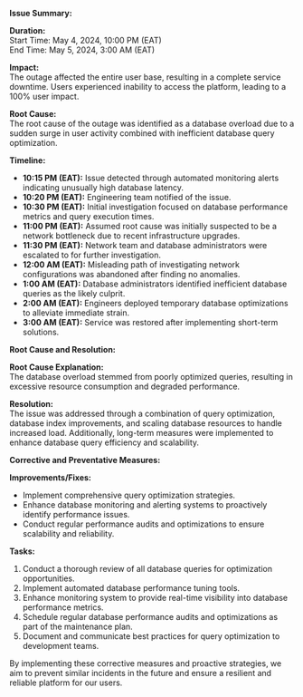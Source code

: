 **Issue Summary:**

**Duration:**  
Start Time: May 4, 2024, 10:00 PM (EAT)  
End Time: May 5, 2024, 3:00 AM (EAT)

**Impact:**  
The outage affected the entire user base, resulting in a complete service downtime. Users experienced inability to access the platform, leading to a 100% user impact.

**Root Cause:**  
The root cause of the outage was identified as a database overload due to a sudden surge in user activity combined with inefficient database query optimization.

**Timeline:**

- **10:15 PM (EAT):** Issue detected through automated monitoring alerts indicating unusually high database latency.
- **10:20 PM (EAT):** Engineering team notified of the issue.
- **10:30 PM (EAT):** Initial investigation focused on database performance metrics and query execution times.
- **11:00 PM (EAT):** Assumed root cause was initially suspected to be a network bottleneck due to recent infrastructure upgrades.
- **11:30 PM (EAT):** Network team and database administrators were escalated to for further investigation.
- **12:00 AM (EAT):** Misleading path of investigating network configurations was abandoned after finding no anomalies.
- **1:00 AM (EAT):** Database administrators identified inefficient database queries as the likely culprit.
- **2:00 AM (EAT):** Engineers deployed temporary database optimizations to alleviate immediate strain.
- **3:00 AM (EAT):** Service was restored after implementing short-term solutions.

**Root Cause and Resolution:**

**Root Cause Explanation:**  
The database overload stemmed from poorly optimized queries, resulting in excessive resource consumption and degraded performance.

**Resolution:**  
The issue was addressed through a combination of query optimization, database index improvements, and scaling database resources to handle increased load. Additionally, long-term measures were implemented to enhance database query efficiency and scalability.

**Corrective and Preventative Measures:**

**Improvements/Fixes:**
- Implement comprehensive query optimization strategies.
- Enhance database monitoring and alerting systems to proactively identify performance issues.
- Conduct regular performance audits and optimizations to ensure scalability and reliability.

**Tasks:**
1. Conduct a thorough review of all database queries for optimization opportunities.
2. Implement automated database performance tuning tools.
3. Enhance monitoring system to provide real-time visibility into database performance metrics.
4. Schedule regular database performance audits and optimizations as part of the maintenance plan.
5. Document and communicate best practices for query optimization to development teams.

By implementing these corrective measures and proactive strategies, we aim to prevent similar incidents in the future and ensure a resilient and reliable platform for our users.
